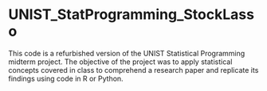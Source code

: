 # UNIST_StatProgramming_StockLasso

This code is a refurbished version of the UNIST Statistical Programming midterm project. 
The objective of the project was to apply statistical concepts covered in class to comprehend a research paper and replicate its findings using code in R or Python.
